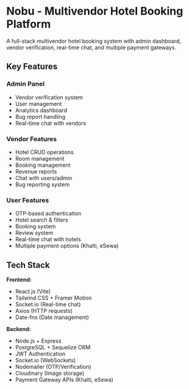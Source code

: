 # Nobu - Multivendor Hotel Booking Platform

A full-stack multivendor hotel booking system with admin dashboard, vendor verification, real-time chat, and multiple payment gateways.

## Key Features

### **Admin Panel**
- Vendor verification system
- User management
- Analytics dashboard
- Bug report handling
- Real-time chat with vendors

### **Vendor Features**
- Hotel CRUD operations
- Room management
- Booking management
- Revenue reports
- Chat with users/admin
- Bug reporting system

### **User Features**
- OTP-based authentication
- Hotel search & filters
- Booking system
- Review system
- Real-time chat with hotels
- Multiple payment options (Khalti, eSewa)

## Tech Stack

**Frontend:**
- React.js (Vite)
- Tailwind CSS + Framer Motion
- Socket.io (Real-time chat)
- Axios (HTTP requests)
- Date-fns (Date management)

**Backend:**
- Node.js + Express
- PostgreSQL + Sequelize ORM
- JWT Authentication
- Socket.io (WebSockets)
- Nodemailer (OTP/Verification)
- Cloudinary (Image storage)
- Payment Gateway APIs (Khalti, eSewa)

